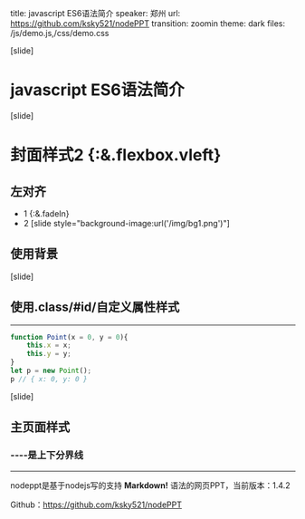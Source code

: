 title: javascript ES6语法简介
speaker: 郑州
url: https://github.com/ksky521/nodePPT
transition: zoomin
theme: dark
files: /js/demo.js,/css/demo.css

[slide]

# javascript ES6语法简介

[slide]

# 封面样式2 {:&.flexbox.vleft}
## 左对齐
- 1 {:&.fadeIn}
- 2
[slide style="background-image:url('/img/bg1.png')"]

## 使用背景

[slide]
## 使用.class/#id/自定义属性样式
----

```javascript
function Point(x = 0, y = 0){
    this.x = x;
    this.y = y;
}
let p = new Point();
p // { x: 0, y: 0 }
```

[slide]

## 主页面样式
### ----是上下分界线
----

nodeppt是基于nodejs写的支持 **Markdown!** 语法的网页PPT，当前版本：1.4.2

Github：https://github.com/ksky521/nodePPT
